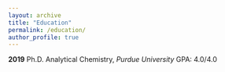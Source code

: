 ```yaml
---
layout: archive
title: "Education"
permalink: /education/
author_profile: true
---
```


**2019**   Ph.D. Analytical Chemistry, _Purdue University_
                GPA: 4.0/4.0


